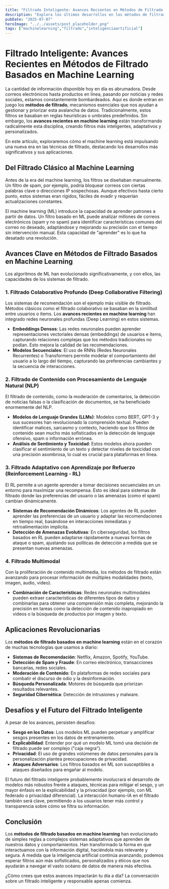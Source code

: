 ```yaml
---
title: "Filtrado Inteligente: Avances Recientes en Métodos de Filtrado Basados en Machine Learning"
description: "Explora los últimos desarrollos en los métodos de filtrado impulsados por Machine Learning, desde sistemas de recomendación hasta la detección de spam, y cómo están revolucionando la forma en que interactuamos con la información."
pubDate: "2025-07-07"
heroImage: "../../assets/post_placeholder.png"
tags: ["machinelearning","filtrado","inteligenciaartificial"]
---
```



# Filtrado Inteligente: Avances Recientes en Métodos de Filtrado Basados en Machine Learning

La cantidad de información disponible hoy en día es abrumadora. Desde correos electrónicos hasta productos en línea, pasando por noticias y redes sociales, estamos constantemente bombardeados. Aquí es donde entran en juego los **métodos de filtrado**, mecanismos esenciales que nos ayudan a gestionar y priorizar esta avalancha de datos. Tradicionalmente, estos filtros se basaban en reglas heurísticas o umbrales predefinidos. Sin embargo, los **avances recientes en machine learning** están transformando radicalmente esta disciplina, creando filtros más inteligentes, adaptativos y personalizados.

En este artículo, exploraremos cómo el machine learning está impulsando una nueva era en las técnicas de filtrado, destacando los desarrollos más significativos y sus aplicaciones.

## Del Filtrado Clásico al Machine Learning

Antes de la era del machine learning, los filtros se diseñaban manualmente. Un filtro de spam, por ejemplo, podría bloquear correos con ciertas palabras clave o direcciones IP sospechosas. Aunque efectivos hasta cierto punto, estos sistemas eran rígidos, fáciles de evadir y requerían actualizaciones constantes.

El machine learning (ML) introduce la capacidad de aprender patrones a partir de datos. Un filtro basado en ML puede analizar millones de correos electrónicos (spam y no spam) para identificar características comunes del correo no deseado, adaptándose y mejorando su precisión con el tiempo sin intervención manual. Esta capacidad de "aprender" es lo que ha desatado una revolución.

## Avances Clave en Métodos de Filtrado Basados en Machine Learning

Los algoritmos de ML han evolucionado significativamente, y con ellos, las capacidades de los sistemas de filtrado.

### 1. Filtrado Colaborativo Profundo (Deep Collaborative Filtering)

Los sistemas de recomendación son el ejemplo más visible de filtrado. Métodos clásicos como el filtrado colaborativo se basaban en la similitud entre usuarios o ítems. Los **avances recientes en machine learning** han integrado redes neuronales profundas (Deep Learning) en estos sistemas.

*   **Embeddings Densos**: Las redes neuronales pueden aprender representaciones vectoriales densas (embeddings) de usuarios e ítems, capturando relaciones complejas que los métodos tradicionales no podían. Esto mejora la calidad de las recomendaciones.
*   **Modelos Secuenciales**: El uso de RNNs (Redes Neuronales Recurrentes) o Transformers permite modelar el comportamiento del usuario a lo largo del tiempo, capturando las preferencias cambiantes y la secuencia de interacciones.

### 2. Filtrado de Contenido con Procesamiento de Lenguaje Natural (NLP)

El filtrado de contenido, como la moderación de comentarios, la detección de noticias falsas o la clasificación de documentos, se ha beneficiado enormemente del NLP.

*   **Modelos de Lenguaje Grandes (LLMs)**: Modelos como BERT, GPT-3 y sus sucesores han revolucionado la comprensión textual. Pueden identificar matices, sarcasmo y contexto, haciendo que los filtros de contenido sean mucho más sofisticados en la detección de lenguaje ofensivo, spam o información errónea.
*   **Análisis de Sentimiento y Toxicidad**: Estos modelos ahora pueden clasificar el sentimiento de un texto y detectar niveles de toxicidad con una precisión asombrosa, lo cual es crucial para plataformas en línea.

### 3. Filtrado Adaptativo con Aprendizaje por Refuerzo (Reinforcement Learning - RL)

El RL permite a un agente aprender a tomar decisiones secuenciales en un entorno para maximizar una recompensa. Esto es ideal para sistemas de filtrado donde las preferencias del usuario o las amenazas (como el spam) cambian dinámicamente.

*   **Sistemas de Recomendación Dinámicos**: Los agentes de RL pueden aprender las preferencias de un usuario y adaptar las recomendaciones en tiempo real, basándose en interacciones inmediatas y retroalimentación implícita.
*   **Detección de Amenazas Evolutivas**: En ciberseguridad, los filtros basados en RL pueden adaptarse rápidamente a nuevas formas de ataque o spam, ajustando sus políticas de detección a medida que se presentan nuevas amenazas.

### 4. Filtrado Multimodal

Con la proliferación de contenido multimedia, los métodos de filtrado están avanzando para procesar información de múltiples modalidades (texto, imagen, audio, video).

*   **Combinación de Características**: Redes neuronales multimodales pueden extraer características de diferentes tipos de datos y combinarlas para obtener una comprensión más completa, mejorando la precisión en tareas como la detección de contenido inapropiado en videos o la búsqueda de productos por imagen y texto.

## Aplicaciones Revolucionarias

Los **métodos de filtrado basados en machine learning** están en el corazón de muchas tecnologías que usamos a diario:

*   **Sistemas de Recomendación**: Netflix, Amazon, Spotify, YouTube.
*   **Detección de Spam y Fraude**: En correo electrónico, transacciones bancarias, redes sociales.
*   **Moderación de Contenido**: En plataformas de redes sociales para combatir el discurso de odio y la desinformación.
*   **Búsqueda Personalizada**: Motores de búsqueda que priorizan resultados relevantes.
*   **Seguridad Cibernética**: Detección de intrusiones y malware.

## Desafíos y el Futuro del Filtrado Inteligente

A pesar de los avances, persisten desafíos:

*   **Sesgo en los Datos**: Los modelos ML pueden perpetuar y amplificar sesgos presentes en los datos de entrenamiento.
*   **Explicabilidad**: Entender por qué un modelo ML tomó una decisión de filtrado puede ser complejo ("caja negra").
*   **Privacidad**: El uso de grandes volúmenes de datos personales para la personalización plantea preocupaciones de privacidad.
*   **Ataques Adversarios**: Los filtros basados en ML son susceptibles a ataques diseñados para engañar al modelo.

El futuro del filtrado inteligente probablemente involucrará el desarrollo de modelos más robustos frente a ataques, técnicas para mitigar el sesgo, y un mayor énfasis en la explicabilidad y la privacidad (por ejemplo, con ML federado o privacidad diferencial). La interacción humano-IA en el filtrado también será clave, permitiendo a los usuarios tener más control y transparencia sobre cómo se filtra su información.

## Conclusión

Los **métodos de filtrado basados en machine learning** han evolucionado de simples reglas a complejos sistemas adaptativos que aprenden de nuestros datos y comportamientos. Han transformado la forma en que interactuamos con la información digital, haciéndola más relevante y segura. A medida que la inteligencia artificial continúa avanzando, podemos esperar filtros aún más sofisticados, personalizados y éticos que nos ayudarán a navegar el vasto océano de datos de manera más efectiva.

¿Cómo crees que estos avances impactarán tu día a día? La conversación sobre un filtrado inteligente y responsable apenas comienza.

